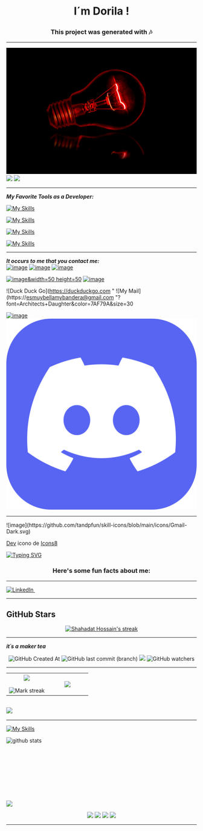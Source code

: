 # <p align="center" color="blue">I´m Dorila !</p>
<h3 align="center" color="orange" border="2px solid grey">This project was generated with 🎶</h3>
<hr>
<img src="src/app/images/terry-unsplash.jpg" />      
<img src="https://user-images.githubusercontent.com/73097560/115834477-dbab4500-a447-11eb-908a-139a6edaec5c.gif"> 
<img src="https://readme-typing-svg.herokuapp.com?lines=Full+Stack+Web+Developer;Freelancer;DS%20|%20AI%20|%20ML%20Enthusiastic;Always%20learning%20new%20things&center=true&width=480&height=80">
<hr>


***My Favorite Tools as a Developer:***
    <p>
[![My Skills](https://skillicons.dev/icons?i=angular,html,css,bootstrap,tailwind,materialui&theme=light)](https://skillicons.dev)

[![My Skills](https://skillicons.dev/icons?i=nodejs,pnpm,apollo,graphql,nextjs&theme=light)](https://skillicons.dev)

[![My Skills](https://skillicons.dev/icons?i=mysql,mongodb,aws,firebase,heroku,github&theme=light)](https://skillicons.dev)

[![My Skills](https://skillicons.dev/icons?i=git,kali,netlify,tensorflow,ai,stackoverflow&theme=light)](https://skillicons.dev)
    
</p>
<hr>

 ***It occurs to me that you contact me:***
 <br>
<a href="https://youtu.be/nD_TNB39G_4" target="_blank" title="YouTube">![image](https://github.com/DorilaDevOps/DorilaDevOps/assets/140438685/a653415f-8937-4db6-9481-520651a8c51b)</a>
<a href="https://www.instagram.com/andres_y_paulina/" target="_blank" title="instagram">![image](https://github.com/DorilaDevOps/DorilaDevOps/assets/140438685/79e4b5d6-9efc-4ccf-9832-6cc9329527b3)</a>
<a href="https://www.linkedin.com/in/andres-arias-dev/" target="_blank" title="linkedin">![image](https://github.com/DorilaDevOps/DorilaDevOps/assets/140438685/87bae488-68c3-4a07-ba74-2e175dc57ba5)</a>

<a href="https://linktr.ee/and3dandelion" target="_blank" title="Lintree">![image&width=50 height=50](https://assets.production.linktr.ee/profiles/_next/static/logo-assets/favicon.ico)</a>
<a href="https://linktr.ee/and3dandelion" target="_blank" title="Lintree">![image](https://assets.production.linktr.ee/profiles/_next/static/logo-assets/favicon.ico)</a>

![Duck Duck Go](https://duckduckgo.com "
![My Mail](https://esmuybellamybandera@gmail.com "?font=Architects+Daughter&color=7AF79A&size=30

<a href="https://discord.com/channels/@me" target="_blank" title="Discord">![image](https://icons8.com/icon/61604/discord) </a>
<a href="https://discord.com/channels/@me" target="_blank" title="Discord">![image](https://github.com/tandpfun/skill-icons/blob/main/icons/Discord.svg) </a>
<hr> 
![image](https://github.com/tandpfun/skill-icons/blob/main/icons/Gmail-Dark.svg)

<a target="_blank" href="https://icons8.com/icon/19294/source-code">Dev</a> icono de <a target="_blank" href="https://icons8.com">Icons8</a>

[![Typing SVG](https://readme-typing-svg.herokuapp.com?font=Architects+Daughter&color=7AF79A&size=30&lines=Hey!+It's+AvidCoder!;I'm+a+learning+developer...;I'm+a+CRAZY+football+fan;And+I'm+a+proud+GitHub+user)](https://git.io/typing-svg)
<h3 align="center"> Here's some fun facts about me: </h3>

<hr>

 <a href="https://linkedin.com/in/ujjwalsharma01">
    <img src="https://raw.githubusercontent.com/rahuldkjain/github-profile-readme-generator/master/src/images/icons/Social/linked-in-alt.svg" alt="LinkedIn" height="150" />
  </a>&nbsp;&nbsp;&nbsp;
  
<hr color="red">

## GitHub Stars  

<p align="center">
    <a href="https://img.shields.io/github/commits-since/{DorilaDevOps}/{DorilaDevOps}/{version}.svg">
        <img title="🔥 Get streak stats for your profile at git.io/streak-stats" alt="Shahadat Hossain's streak" src="https://github-readme-streak-stats.herokuapp.com/?user=HridoyHazard&theme=black-ice&hide_border=true&stroke=0000&background=060A0CD0"/>
    </a>
</p>
<hr>

***it´s a maker tea***
<br>
 <p align="center">
  <img alt="GitHub Created At" src="https://img.shields.io/github/created-at/DorilaDevOps/DorilaDevOps"/>  
  <img alt="GitHub last commit (branch)" src="https://img.shields.io/github/last-commit/DorilaDevOps/DorilaDevOps/master?style=plastic&labelColor=orange&color=blue" />
  <img src="https://img.shields.io/github/license/DorilaDevOps/DorilaDevOps.svg?style=plastic&labelColor=violet&color=lightblue"/>  
  <img alt="GitHub watchers" src="https://img.shields.io/github/watchers/DorilaDevOps/DorilaDevOps?logoColor=red&logoSize=12px&labelColor=yellow&color=violet">
</p>

 <hr>
  
<table border="0" align="center">
<tr border="0">
<td width="50%" align="center">
  
  <img  align="center"  src="https://github-readme-stats.vercel.app/api?username=DHANOLA&theme=cobalt&show_icons=true&count_private=true" />
  <br></br>
  <img  title="🔥 Get streak stats for your profile at git.io/streak-stats" alt="Mark streak" src="https://github-readme-streak-stats.herokuapp.com/?user=mark123jesper&theme=dark&hide_border=true" />

</td>
<td width="50%" align="center">

  <img  align="center"  src="https://github-readme-stats.anuraghazra1.vercel.app/api/top-langs/?username=DHANOLA&theme=dark&hide_border=true&no-bg=true&no-frame=true&langs_count=10"/>
  
  </td>
</tr>
</table>
<br>
<img src="https://user-images.githubusercontent.com/73097560/115834477-dbab4500-a447-11eb-908a-139a6edaec5c.gif">

<hr>

[![My Skills](https://skillicons.dev/icons?i=stackoverflow)](https://skillicons.dev)

<p align="left">
  <img align="left" width="490" height="165" src="https://github-readme-stats.vercel.app/api/?username=kaizoku-oh&show_icons=true&title_color=fffffff&icon_color=000000&text_color=000000" alt="github stats"/>
  <a href="https://github.com/anuraghazra/github-readme-stats">
    <img align="center" src="https://github-readme-stats.anuraghazra1.vercel.app/api/top-langs/?username=kaizoku-oh" />
  </a>
</p>
  <p align="center">
    <img src="https://views.whatilearened.today/views/github/kaizoku-oh/views.svg"/>
    <a href="https://github.com/DorilaDevOps/DorilaDevOps"><img src="https://img.shields.io/github/followers/kaizoku-oh?color=%234CC61E&label=GitHub%20Followers%20%3A"/></a>
    <a href="https://github.com/DorilaDevOps?tab=repositories"><img src="https://badges.frapsoft.com/os/v2/open-source.svg?v=103?color=%234CC61E&label=FenixNoma"/></a>
    <a href="https://github.com/Naereen/badges"><img src="https://img.shields.io/badge/badges-awesome-green.svg"/></a>
  </p>
  
  <hr>

